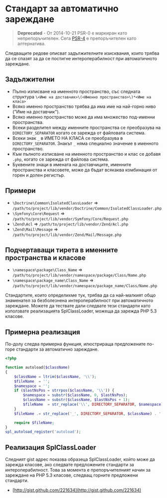 Стандарт за автоматично зареждане
=================================

> **Deprecated** - От 2014-10-21 PSR-0 е маркиран като непрепоръчителен. Сега [PSR-4] е препоръчителен
като алтернатива.

[PSR-4]: http://www.php-fig.org/psr/psr-4/

Следващите редове описват задължителните изисквания, които трябва да се спазят
за да се постигне интероперабилност при автоматичното зареждане.

Задължителни
------------

* Пълно изписване на именното пространство, със следната
  структура `\<Име на доставчик>\(<Именно пространство>\)*<Име на класа>`
* Всяко именно пространство трябва да има име на най-горно ниво ("Име на доставчик").
* Всяко именно пространство може да има множество под-именни пространства.
* Всеки разделител между именните пространства се преобразува на `DIRECTORY_SEPARATOR`
  когато се зарежда от файловата система.
* Всеки знак `_` в ИМЕТО НА КЛАСА се преобразува в `DIRECTORY_SEPARATOR`.
  Знакът `_` няма специално значение в именното пространство.
* Към пълното изписване на именното пространство и клас се добавя `.php`, когато
  се зарежда от файлова система.
* Буквените знаци в имената на доставчиците, именните пространства и класовете,
  може да бъдат всякаква комбинация от горен и долен регистър.

Примери
--------

* `\Doctrine\Common\IsolatedClassLoader` => `/path/to/project/lib/vendor/Doctrine/Common/IsolatedClassLoader.php`
* `\Symfony\Core\Request` => `/path/to/project/lib/vendor/Symfony/Core/Request.php`
* `\Zend\Acl` => `/path/to/project/lib/vendor/Zend/Acl.php`
* `\Zend\Mail\Message` => `/path/to/project/lib/vendor/Zend/Mail/Message.php`

Подчертаващи тирета в именните пространства и класове
-----------------------------------------------------

* `\namespace\package\Class_Name` => `/path/to/project/lib/vendor/namespace/package/Class/Name.php`
* `\namespace\package_name\Class_Name` => `/path/to/project/lib/vendor/namespace/package_name/Class/Name.php`

Стандартите, които определихме тук, трябва да са най-малкият общо знаменател за
безболезнена интероперабилност при автоматичното зареждане. Можете да тествате дали следвате
тези стандарти като използвате реализацията SplClassLoader, можеща да зарежда
PHP 5.3 класове.

Примерна реализация
-------------------

По-долу следва примерна функция, илюстрираща предложените по-горе стандарти
за автоматично зареждане.

```php
<?php

function autoload($className)
{
    $className = ltrim($className, '\\');
    $fileName  = '';
    $namespace = '';
    if ($lastNsPos = strrpos($className, '\\')) {
        $namespace = substr($className, 0, $lastNsPos);
        $className = substr($className, $lastNsPos + 1);
        $fileName  = str_replace('\\', DIRECTORY_SEPARATOR, $namespace) . DIRECTORY_SEPARATOR;
    }
    $fileName .= str_replace('_', DIRECTORY_SEPARATOR, $className) . '.php';

    require $fileName;
}
spl_autoload_register('autoload');
```

Реализация SplClassLoader
-------------------------

Следният gist адрес показва образеца SplClassLoader, който може да зарежда
класове, ако следвате предложените стандарти за интероперабилност. Това
за момента е препоръчителният начин за зареждане на PHP 5.3 класове, следващ
горните предложени стандарти.

* [http://gist.github.com/221634](http://gist.github.com/221634)

